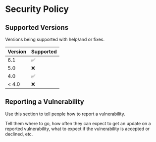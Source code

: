 # Security Policy

## Supported Versions

Versions being supported with help/and or fixes.

| Version | Supported          |
| ------- | ------------------ |
| 6.1   | :white_check_mark: |
| 5.0   | :x:                |
| 4.0   | :white_check_mark: |
| < 4.0   | :x:                |

## Reporting a Vulnerability

Use this section to tell people how to report a vulnerability.

Tell them where to go, how often they can expect to get an update on a
reported vulnerability, what to expect if the vulnerability is accepted or
declined, etc.
